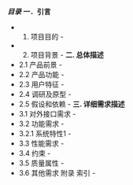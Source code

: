 ***目录***
**一．引言**
- 1.	项目目的 -
- 2.	项目背景 -
**二. 总体描述**
- 2.1 产品前景 -
- 2.2 产品功能 -
- 2.3 用户特征 -
- 2.4 调研及原型 -
- 2.5 假设和依赖 -
**三. 详细需求描述**
- 3.1 对外接口需求 -
- 3.2 功能需求  -
- 3.2.1 系统特性1 - 
- 3.3 性能需求 - 
- 3.4 约束 - 
- 3.5 质量属性 - 
- 3.6 其他需求 附录 索引 - 

